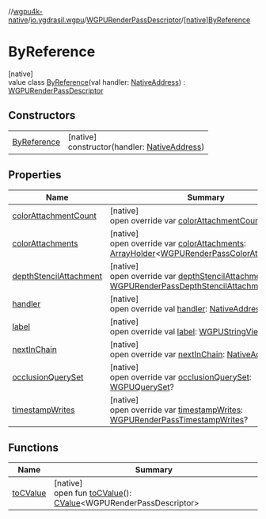 //[wgpu4k-native](../../../../index.md)/[io.ygdrasil.wgpu](../../index.md)/[WGPURenderPassDescriptor](../index.md)/[[native]ByReference](index.md)

# ByReference

[native]\
value class [ByReference](index.md)(val handler: [NativeAddress](../../../ffi/-native-address/index.md)) : [WGPURenderPassDescriptor](../index.md)

## Constructors

| | |
|---|---|
| [ByReference](-by-reference.md) | [native]<br>constructor(handler: [NativeAddress](../../../ffi/-native-address/index.md)) |

## Properties

| Name | Summary |
|---|---|
| [colorAttachmentCount](color-attachment-count.md) | [native]<br>open override var [colorAttachmentCount](color-attachment-count.md): [ULong](https://kotlinlang.org/api/core/kotlin-stdlib/kotlin/-u-long/index.html) |
| [colorAttachments](color-attachments.md) | [native]<br>open override var [colorAttachments](color-attachments.md): [ArrayHolder](../../../ffi/-array-holder/index.md)&lt;[WGPURenderPassColorAttachment](../../-w-g-p-u-render-pass-color-attachment/index.md)&gt;? |
| [depthStencilAttachment](depth-stencil-attachment.md) | [native]<br>open override var [depthStencilAttachment](depth-stencil-attachment.md): [WGPURenderPassDepthStencilAttachment](../../-w-g-p-u-render-pass-depth-stencil-attachment/index.md)? |
| [handler](handler.md) | [native]<br>open override val [handler](handler.md): [NativeAddress](../../../ffi/-native-address/index.md) |
| [label](label.md) | [native]<br>open override val [label](label.md): [WGPUStringView](../../-w-g-p-u-string-view/index.md) |
| [nextInChain](next-in-chain.md) | [native]<br>open override var [nextInChain](next-in-chain.md): [NativeAddress](../../../ffi/-native-address/index.md)? |
| [occlusionQuerySet](occlusion-query-set.md) | [native]<br>open override var [occlusionQuerySet](occlusion-query-set.md): [WGPUQuerySet](../../-w-g-p-u-query-set/index.md)? |
| [timestampWrites](timestamp-writes.md) | [native]<br>open override var [timestampWrites](timestamp-writes.md): [WGPURenderPassTimestampWrites](../../-w-g-p-u-render-pass-timestamp-writes/index.md)? |

## Functions

| Name | Summary |
|---|---|
| [toCValue](../[native]to-c-value.md) | [native]<br>open fun [toCValue](../[native]to-c-value.md)(): [CValue](https://kotlinlang.org/api/core/kotlin-stdlib/kotlinx.cinterop/-c-value/index.html)&lt;WGPURenderPassDescriptor&gt; |